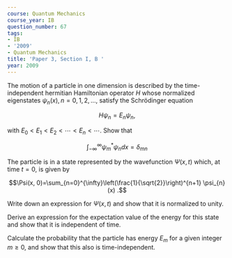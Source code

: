 ```yaml
---
course: Quantum Mechanics
course_year: IB
question_number: 67
tags:
- IB
- '2009'
- Quantum Mechanics
title: 'Paper 3, Section I, B '
year: 2009
---
```




The motion of a particle in one dimension is described by the time-independent hermitian Hamiltonian operator $H$ whose normalized eigenstates $\psi_{n}(x), n=0,1,2, \ldots$, satisfy the Schrödinger equation

$$H \psi_{n}=E_{n} \psi_{n},$$

with $E_{0}<E_{1}<E_{2}<\cdots<E_{n}<\cdots$. Show that

$$\int_{-\infty}^{\infty} \psi_{m}^{*} \psi_{n} d x=\delta_{m n}$$

The particle is in a state represented by the wavefunction $\Psi(x, t)$ which, at time $t=0$, is given by

$$\Psi(x, 0)=\sum_{n=0}^{\infty}\left(\frac{1}{\sqrt{2}}\right)^{n+1} \psi_{n}(x) .$$

Write down an expression for $\Psi(x, t)$ and show that it is normalized to unity.

Derive an expression for the expectation value of the energy for this state and show that it is independent of time.

Calculate the probability that the particle has energy $E_{m}$ for a given integer $m \geqslant 0$, and show that this also is time-independent.